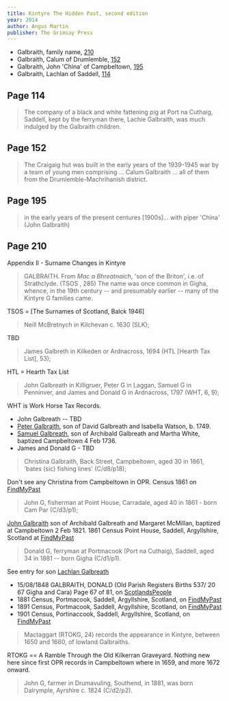 ```yaml
---
title: Kintyre The Hidden Past, second edition
year: 2014
author: Angus Martin
publisher: The Grimsay Press
---
```


* Galbraith, family name, [210](#page-210)
* Galbraith, Calum of Drumlemble, [152](#page-152)
* Galbraith, John 'China' of Campbeltown, [195](#page-195)
* Galbraith, Lachlan of Saddell, [114](#page-114)

## Page 114

> The company of a black and white fattening pig at Port na Cuthaig,
> Saddell, kept by the ferryman there, Lachie Galbraith, was much
> indulged by the Galbraith children.

## Page 152

> The Craigaig hut was built in the early years of the 1939-1945 war by a team of young men
> comprising ... Calum Galbraith ... all of them from the Drumlemble-Machrihanish district.

## Page 195

> in the early years of the present centures [1900s]...
> with piper 'China' (John Galbraith)

## Page 210

Appendix II - Surname Changes in Kintyre

> GALBRAITH. From *Mac a Bhreatnaich*, 'son of the Briton', i.e. of Strathclyde.
> (TSOS , 285)
> The name was once common in Gigha, whence, in the 19th century -- and presumably
> earlier -- many of the Kintyre G families came.

TSOS = [The Surnames of Scotland, Balck 1946]

> Neill McBretnych in Kilchevan c. 1630 (SLK);

TBD

> James Galbreth in Kilkeden or Ardnacross, 1694 (HTL [Hearth Tax List], 53);

HTL = Hearth Tax List

> John Galbreath in Killigruer, Peter G in Laggan, Samuel G in Penninver, and
> James and Donald G in Ardnacross, 1797 (WHT, 6, 9);

WHT is Work Horse Tax Records.

* John Galbreath -- TBD
* [Peter Galbraith](/people/galbreath-peter-1749.md), son of David Galbreath and Isabella Watson, b. 1749.
* [Samuel Galbreath](/people/galbreath-samuel-1736.md), son of Archibald Galbreath and Martha White, baptized Campbeltown 4 Feb 1736.
* James and Donald G - TBD

> Christina Galbraith, Back Street, Campbeltown, aged 30 in 1861, 'bates (sic) fishing lines' (C/d8/p18);

Don't see any Christina from Campbeltown in OPR.  Census 1861 on [FindMyPast](https://www.findmypast.com/transcript?id=GBC%2F1861%2F0022165439)

> John G, fisherman at Point House, Carradale, aged 40 in 1861 - born Cam Par (C/d3/p1);

[John Galbraith](/people/galbreath-john-1821.md) son of Archibald Galbreath and Margaret McMillan, baptized at Campbeltown 2 Feb 1821.  1861 Census Point House, Saddell, Argyllshire, Scotland at [FindMyPast](https://www.findmypast.com/transcript?id=GBC%2F1861%2F0022530948)

> Donald G, ferryman at Portmacook (Port na Cuthaig), Saddell, aged 34 in 1881 -- born Gigha (C/d1/p1).

See entry for son [Lachlan Galbreath](/people/galbraith-lachlan-1878.md)

* 15/08/1848 GALBRAITH, DONALD (Old Parish Registers Births 537/ 20 67 Gigha and Cara) Page 67 of 81, on [ScotlandsPeople](https://www.scotlandspeople.gov.uk/view-image/nrs_opr_records/121?image=67&return_row=0)
* 1881 Census, Portmacook, Saddell, Argyllshire, Scotland, on [FindMyPast](https://www.findmypast.com/transcript?id=GBC/1881/0029393776&expand=true)
* 1891 Census, Portmacook, Saddell, Argyllshire, Scotland, on [FindMyPast](https://www.findmypast.com/transcript?id=GBC/1891/0035234946&expand=true)
* 1901 Census, Portinaccook, Saddell, Argyllshire, Scotland, on [FindMyPast](https://www.findmypast.com/transcript?id=GBC/1901/0035922071&expand=true)

> Mactaggart (RTOKG, 24) records the  appearance in Kintyre, between 1650 and 1660, of lowland Galbraiths. 

RTOKG == A Ramble Through the Old Kilkerran Graveyard.  Nothing new here since first OPR records in Campbeltown where in 1659, and more 1672 onward.

> John G, farmer in Drumavuling, Southend, in 1881, was born Dalrymple, Ayrshire c. 1824 (C/d2/p2).


